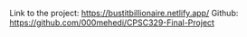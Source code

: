 Link to the project: https://bustitbillionaire.netlify.app/
Github: https://github.com/000mehedi/CPSC329-Final-Project

